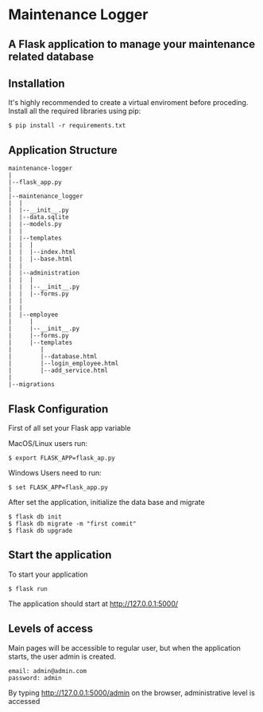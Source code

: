 # Maintenance Logger

## A Flask application to manage your maintenance related database

## Installation

It's highly recommended to create a virtual enviroment before proceding.
Install all the required libraries using pip:

```
$ pip install -r requirements.txt
```


## Application Structure 
```
maintenance-logger
|
|--flask_app.py
|
|--maintenance_logger
|  |
|  |--__init__.py
|  |--data.sqlite
|  |--models.py
|  |
|  |--templates
|  |  |
|  |  |--index.html
|  |  |--base.html
|  |
|  |--administration
|  |  |
|  |  |--__init__.py
|  |  |--forms.py
|  |   
|  |  
|  |--employee
|     |
|     |--__init__.py
|     |--forms.py
|     |--templates
|        |
|        |--database.html
|        |--login_employee.html
|        |--add_service.html
|
|--migrations  

```


## Flask Configuration

First of all set your Flask app variable 

MacOS/Linux users run:
```
$ export FLASK_APP=flask_ap.py
```

Windows Users need to run:
```
$ set FLASK_APP=flask_app.py
```

After set the application, initialize the data base and migrate
```
$ flask db init
$ flask db migrate -m "first commit"
$ flask db upgrade
```

## Start the application

To start your application 
```
$ flask run
```
The application should start at http://127.0.0.1:5000/


## Levels of access

Main pages will be accessible to regular user, but when the application starts, the user admin is created.
```
email: admin@admin.com
password: admin
```
By typing http://127.0.0.1:5000/admin on the browser, administrative level is accessed
